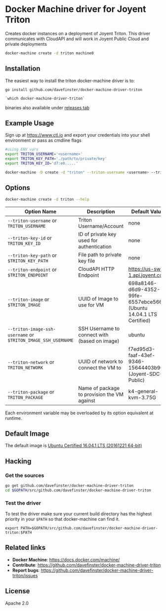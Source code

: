 
# Docker Machine driver for Joyent Triton

Creates docker instances on a deployment of Joyent Triton. This driver communicates with CloudAPI and will work in Joyent Public Cloud and private deployments

```bash
docker-machine create -d triton machine0
```


## Installation

The easiest way to install the triton docker-machine driver is to:

```
go install github.com/davefinster/docker-machine-driver-triton

`which docker-machine-driver-triton`
```

binaries also available under [releases tab](https://github.com/davefinster/docker-machine-driver-triton/releases)

## Example Usage

Sign up at https://www.ctl.io and export your credentials into your shell environment or pass as cmdline flags

```bash
#using ENV vars
export TRITON_USERNAME='<username>'
export TRITON_KEY_PATH='./path/to/private/key'
export TRITON_KEY_ID='d7:e0.....'

docker-machine -D create -d "triton" --triton-username <username> --triton-key-id d7:e0:.. --triton-key-path ./path/to/private/key machine0
```

## Options

```bash
docker-machine create -d triton --help
```

 Option Name                                          				| Description                                     | Default Value         			 									  | required 
--------------------------------------------------------------------|-------------------------------------------------|-----------------------------------------------------------------------|----------
 ``--triton-username`` or ``TRITON_USERNAME``   					| Triton Username/Account					 	  | none                 												  | yes   
 ``--triton-key-id`` or ``TRITON_KEY_ID``   						| ID of private key used for authentication 	  | none                 												  | yes       
 ``--triton-key-path`` or ``$TRITON_KEY_PATH``      				| File path to private key file         		  | none         														  | yes 
 ``--triton-endpoint`` or ``$TRITON_ENDPOINT``						| CloudAPI HTTP Endpoint 						  | https://us-sw-1.api.joyent.com   									  | no     
 ``--triton-image`` or ``$TRITON_IMAGE``							| UUID of Image to use for VM                     | 698a8146-d6d9-4352-99fe-6557ebce5661 (Ubuntu 14.04.1 LTS Certified)   | no
 ``--triton-image-ssh-username`` or ``$TRITON_IMAGE_SSH_USERNAME``	| SSH Username to connect with (based on image)   | ubuntu                  											  | no         
 ``--triton-network`` or ``TRITON_NETWORK`` 						| UUID of network to connect the VM to            | f7ed95d3-faaf-43ef-9346-15644403b963 (Joyent-SDC-Public)              | no       
 ``--triton-package`` or ``TRITON_PACKAGE``           				| Name of package to provision the VM against     | k4-general-kvm-3.75G         							              | no       

Each environment variable may be overloaded by its option equivalent at runtime.

## Default Image

The default image is [Ubuntu Certified 16.04.1 LTS (20161221 64-bit)](https://docs.joyent.com/images/linux/ubuntu-certified) 

## Hacking

### Get the sources

```bash
go get github.com/davefinster/docker-machine-driver-triton
cd $GOPATH/src/github.com/davefinster/docker-machine-driver-triton
```

### Test the driver

To test the driver make sure your current build directory has the highest
priority in your ``$PATH`` so that docker-machine can find it.

```
export PATH=$GOPATH/src/github.com/davefinster/docker-machine-driver-triton:$PATH
```

## Related links

- **Docker Machine**: https://docs.docker.com/machine/
- **Contribute**: https://github.com/davefinster/docker-machine-driver-triton
- **Report bugs**: https://github.com/davefinster/docker-machine-driver-triton/issues

## License

Apache 2.0